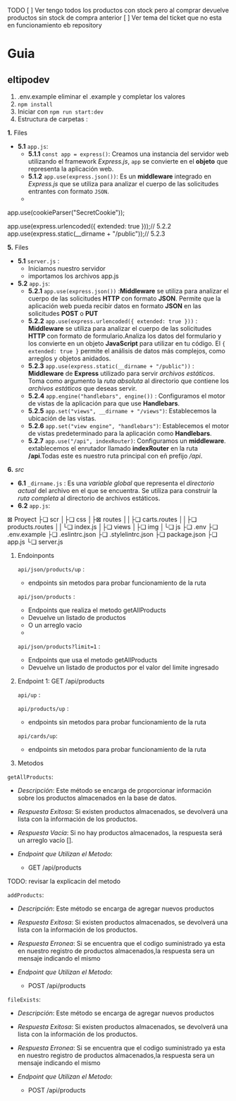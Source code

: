TODO
[ ] Ver tengo todos los productos con stock pero al comprar devuelve productos sin stock de compra anterior
[ ] Ver tema del ticket que no esta en funcionamiento eb repository

# Guia
## eltipodev
1. .env.example eliminar el .example y completar los valores
2. ``npm install``
3. Iniciar con ``npm run start:dev``
4. Estructura de carpetas :

**1.** Files
   - **5.1** `app.js`:
     - **5.1.1** ```const app = express()```: Creamos una instancia del servidor web utilizando el framework *Express.js*, ```app``` se convierte en el **objeto** que representa la aplicación web.
     - **5.1.2** ```app.use(express.json())```: Es un **middleware** integrado en *Express.js* que se utiliza para analizar el cuerpo de las solicitudes entrantes con formato ```JSON```.
     -



app.use(cookieParser("SecretCookie"));

app.use(express.urlencoded({ extended: true }));// 5.2.2
app.use(express.static(__dirname + "/public"));// 5.2.3

**5.** Files
   - **5.1** `server.js` :
        - Iniciamos nuestro servidor
        - importamos los archivos app.js
   - **5.2** `app.js`:
  		- **5.2.1** `app.use(express.json())` :**Middleware** se utiliza para analizar el cuerpo de las solicitudes **HTTP** con formato **JSON**. Permite que la aplicación web pueda recibir datos en formato **JSON** en las solicitudes **POST** o **PUT**
  		- **5.2.2** `app.use(express.urlencoded({ extended: true }))` : **Middleware** se utiliza para analizar el cuerpo de las solicitudes **HTTP** con formato de formulario.Analiza los datos del formulario y los convierte en un objeto **JavaScript** para utilizar en tu código. El ``{ extended: true }`` permite el análisis de datos más complejos, como arreglos y objetos anidados.
  		- **5.2.3** `app.use(express.static(__dirname + "/public"))` : **Middleware** de **Express** utilizado para servir *archivos estáticos*. Toma como argumento la *ruta absoluta* al directorio que contiene los *archivos estáticos*  que deseas servir.
  		- **5.2.4** `app.engine("handlebars", engine())` : Configuramos el motor de vistas de la aplicación para que use **Handlebars**.
  		- **5.2.5** ``app.set("views", __dirname + "/views")``: Establecemos la ubicación de las vistas.
  		- **5.2.6** ``app.set("view engine", "handlebars")``: Establecemos el motor de vistas predeterminado para la aplicación como **Handlebars**.
  		- **5.2.7** ``app.use("/api", indexRouter)``: Configuramos un **middleware**. extablecemos el enrutador llamado **indexRouter** en la ruta **/api**.Todas este es nuestro ruta principal con eñ prefijo */api*.

**6.** *src*
   - **6.1** `_dirname.js` : Es una *variable global* que representa el *directorio actual* del archivo en el que se encuentra. Se utiliza para construir la *ruta completa* al directorio de archivos estáticos.
   - **6.2** `app.js`:




⊠ Proyect
├❏ scr
│├❏ css
│├⊠ routes
││├❏ carts.routes
││├❏ products.routes
││└❏ index.js
│├❏ views
│├❏ img
│└❏ js
├❏ .env
├❏ .env.example
├❏ .eslintrc.json
├❏ .stylelintrc.json
├❏ package.json
├❏ app.js
└❏ server.js

1. Endoinponts

	`api/json/products/up` :
     - endpoints sin metodos para probar funcionamiento de la ruta

	`api/json/products` :
     - Endpoints que realiza el metodo getAllProducts
     - Devuelve un listado de productos
     - O un arreglo vacio
     -
	`api/json/products?limit=1` :
     - Endpoints que usa el metodo getAllProducts
     - Devuelve un listado de productos por el valor del limite ingresado

2. Endpoint 1: GET /api/products

	``api/up`` :

	`api/products/up` :
   	- endpoints sin metodos para probar funcionamiento de la ruta

	`api/cards/up`:
   	- endpoints sin metodos para probar funcionamiento de la ruta

3. Metodos

``getAllProducts``:

   - *Descripción*: Este método se encarga de proporcionar información sobre los productos almacenados en la base de datos.

  - *Respuesta Exitosa*: Si existen productos almacenados, se devolverá una lista con la información de los productos.

  - *Respuesta Vacía*: Si no hay productos almacenados, la respuesta será un arreglo vacío [].

  - *Endpoint que Utilizan el Metodo*:
	 - GET /api/products


TODO: revisar la explicacin del metodo

``addProducts``:

   - *Descripción*: Este método se encarga de agregar nuevos productos

  - *Respuesta Exitosa*: Si existen productos almacenados, se devolverá una lista con la información de los productos.

  - *Respuesta Erronea*: Si se encuentra que el codigo suministrado ya esta en nuestro registro de productos almacenados,la respuesta sera un mensaje indicando el mismo

  - *Endpoint que Utilizan el Metodo*:
	 - POST /api/products

``fileExists``:

   - *Descripción*: Este método se encarga de agregar nuevos productos

  - *Respuesta Exitosa*: Si existen productos almacenados, se devolverá una lista con la información de los productos.

  - *Respuesta Erronea*: Si se encuentra que el codigo suministrado ya esta en nuestro registro de productos almacenados,la respuesta sera un mensaje indicando el mismo

  - *Endpoint que Utilizan el Metodo*:
	 - POST /api/products








